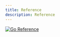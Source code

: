 ```yaml
---
title: Reference
description: Reference
---
```

[![Go Reference](https://pkg.go.dev/badge/grow.graphics/gd.svg)](https://pkg.go.dev/grow.graphics/gd)
